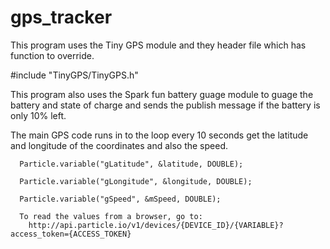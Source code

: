 # gps_tracker

This program uses the Tiny GPS module and they header file which has function to override.

#include "TinyGPS/TinyGPS.h"

This program also uses the Spark fun battery guage module to guage the battery and state of charge and sends the publish message if the battery is only 10% left.

The main GPS code runs in to the loop every 10 seconds get the latitude and longitude of the coordinates and also the speed.


      Particle.variable("gLatitude", &latitude, DOUBLE);

      Particle.variable("gLongitude", &longitude, DOUBLE);

      Particle.variable("gSpeed", &mSpeed, DOUBLE);

      To read the values from a browser, go to:
	    http://api.particle.io/v1/devices/{DEVICE_ID}/{VARIABLE}?access_token={ACCESS_TOKEN}

	    
